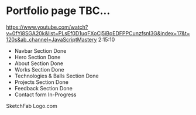 # Portfolio page TBC...

https://www.youtube.com/watch?v=0fYi8SGA20k&list=PLsEf0D1uqFXoCj5iBoEDFPPCunzfsnI3G&index=17&t=120s&ab_channel=JavaScriptMastery
2:15:10

- Navbar Section Done
- Hero Section Done
- About Section Done
- Works Section Done
- Technologies & Balls Section Done
- Projects Section Done
- Feedback Section Done
- Contact form In-Progress

SketchFab
Logo.com